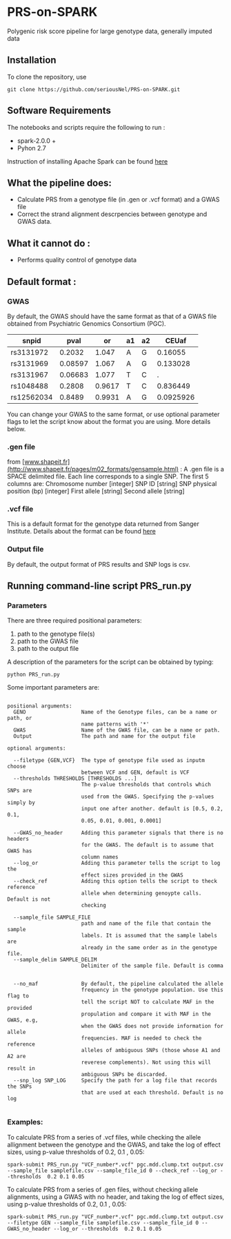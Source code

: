 # PRS-on-SPARK
Polygenic risk score pipeline for large genotype data, generally imputed data

## Installation

To clone the repository, use 
```
git clone https://github.com/seriousNel/PRS-on-SPARK.git
```

## Software Requirements

The notebooks and scripts require the following to run :
+ spark-2.0.0 +
+ Pyhon 2.7

Instruction of installing Apache Spark can be found [here](https://www.santoshsrinivas.com/installing-apache-spark-on-ubuntu-16-04/)


## What the pipeline does:
+ Calculate PRS from a genotype file (in .gen or .vcf format) and a GWAS file
+ Correct the strand alignment descrpencies between genotype  and GWAS data. 

## What it cannot do :
+ Performs quality control of genotype data

## Default format :
### GWAS
By default, the GWAS should have the same format as that of a GWAS file obtained from Psychiatric Genomics Consortium (PGC). 

|     snpid|   pval|    or| a1| a2|    CEUaf|
|----------|-------|------|---|---|---------|
| rs3131972| 0.2032| 1.047|  A|  G|  0.16055|
| rs3131969|0.08597| 1.067|  A|  G| 0.133028|
| rs3131967|0.06683| 1.077|  T|  C|        .|
| rs1048488| 0.2808|0.9617|  T|  C| 0.836449|
|rs12562034| 0.8489|0.9931|  A|  G|0.0925926|



You can change your GWAS to the same format, or use optional parameter flags to let the script know about the format you are using. More details below.

### .gen file
from [www.shapeit.fr](http://www.shapeit.fr/pages/m02_formats/gensample.html) :
A .gen file is a SPACE delimited file. Each line corresponds to a single SNP. The first 5 columns are:
Chromosome number [integer]
SNP ID [string]
SNP physical position (bp) [integer]
First allele [string]
Second allele [string]

### .vcf file 
This is a default format for the genotype data returned from Sanger Institute. Details about the format can be found [here](http://www.internationalgenome.org/wiki/Analysis/Variant%20Call%20Format/vcf-variant-call-format-version-40/) 

### Output file
By default, the output format of PRS results and SNP logs is csv. 

## Running command-line script PRS_run.py
### Parameters

There are three required positional parameters: 
1. path to the genotype file(s)
2. path to the GWAS file
3. path to the output file


A description of the parameters for the script can be obtained by typing: 
```
python PRS_run.py
```
Some important parameters are:

```

positional arguments:
  GENO                  Name of the Genotype files, can be a name or path, or
                        name patterns with '*'
  GWAS                  Name of the GWAS file, can be a name or path.
  Output                The path and name for the output file

optional arguments:
 
  --filetype {GEN,VCF}  The type of genotype file used as inputm choose
                        between VCF and GEN, default is VCF
  --thresholds THRESHOLDS [THRESHOLDS ...]
                        The p-value thresholds that controls which SNPs are
                        used from the GWAS. Specifying the p-values simply by
                        input one after another. default is [0.5, 0.2, 0.1,
                        0.05, 0.01, 0.001, 0.0001]
                        
  --GWAS_no_header      Adding this parameter signals that there is no headers
                        for the GWAS. The default is to assume that GWAS has
                        column names
  --log_or              Adding this parameter tells the script to log the
                        effect sizes provided in the GWAS
  --check_ref           Adding this option tells the script to theck reference
                        allele when determining genoypte calls. Default is not
                        checking

  --sample_file SAMPLE_FILE
                        path and name of the file that contain the sample
                        labels. It is assumed that the sample labels are
                        already in the same order as in the genotype file.
  --sample_delim SAMPLE_DELIM
                        Delimiter of the sample file. Default is comma


  --no_maf              By default, the pipeline calculated the allele
                        frequency in the genotype population. Use this flag to
                        tell the script NOT to calculate MAF in the provided
                        propulation and compare it with MAF in the GWAS, e.g,
                        when the GWAS does not provide information for allele
                        frequencies. MAF is needed to check the reference
                        alleles of ambiguous SNPs (those whose A1 and A2 are
                        reverese complements). Not using this will result in
                        ambiguous SNPs be discarded.
  --snp_log SNP_LOG     Specify the path for a log file that records the SNPs
                        that are used at each threshold. Default is no log


```

### Examples:
To calculate PRS from a series of .vcf files, while checking the allele allignment between the genotype and the GWAS, and take the log of effect sizes, using p-value thresholds of 0.2, 0.1 , 0.05:
```
spark-submit PRS_run.py "VCF_number*.vcf" pgc.mdd.clump.txt output.csv --sample_file samplefile.csv --sample_file_id 0 --check_ref --log_or --thresholds  0.2 0.1 0.05
```
To calculate PRS from a series of .gen files, without checking allele alignments, using a GWAS with no header, and taking the log of effect sizes, using p-value thresholds of 0.2, 0.1 , 0.05:

```
spark-submit PRS_run.py "VCF_number*.vcf" pgc.mdd.clump.txt output.csv --filetype GEN --sample_file samplefile.csv --sample_file_id 0 --GWAS_no_header --log_or --thresholds  0.2 0.1 0.05
```

